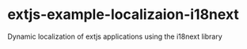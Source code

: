 # extjs-example-localizaion-i18next
 Dynamic localization of extjs applications using the i18next library
